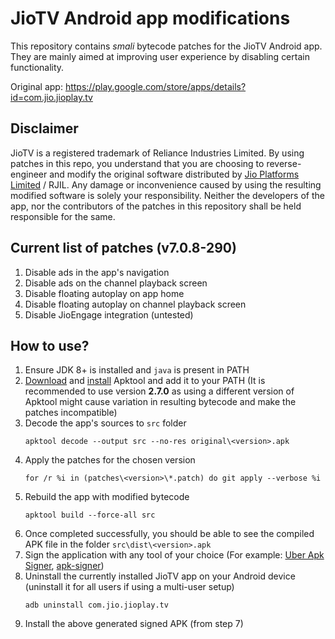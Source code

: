 # JioTV Android app modifications

This repository contains *smali* bytecode patches for the JioTV Android app. They are mainly aimed at improving user experience by disabling certain functionality.

Original app: https://play.google.com/store/apps/details?id=com.jio.jioplay.tv

## Disclaimer

JioTV is a registered trademark of Reliance Industries Limited.
By using patches in this repo, you understand that you are choosing to reverse-engineer and modify the original software distributed by [Jio Platforms Limited](https://play.google.com/store/apps/dev?id=8426036374624640337) / RJIL. Any damage or inconvenience caused by using the resulting modified software is solely your responsibility. Neither the developers of the app, nor the contributors of the patches in this repository shall be held responsible for the same.

## Current list of patches (v7.0.8-290)

1. Disable ads in the app's navigation
2. Disable ads on the channel playback screen
3. Disable floating autoplay on app home
4. Disable floating autoplay on channel playback screen
5. Disable JioEngage integration (untested)

## How to use?

1. Ensure JDK 8+ is installed and `java` is present in PATH
2. [Download](https://bitbucket.org/iBotPeaches/apktool/downloads/) and [install](https://ibotpeaches.github.io/Apktool/install) Apktool and add it to your PATH
    (It is recommended to use version **2.7.0** as using a different version of Apktool might cause variation in resulting bytecode and make the patches incompatible)
3. Decode the app's sources to `src` folder
    ```
    apktool decode --output src --no-res original\<version>.apk
    ```
4. Apply the patches for the chosen version
    ```
    for /r %i in (patches\<version>\*.patch) do git apply --verbose %i
    ```
5. Rebuild the app with modified bytecode
    ```
    apktool build --force-all src
    ```
6. Once completed successfully, you should be able to see the compiled APK file in the folder
    `src\dist\<version>.apk`
7. Sign the application with any tool of your choice
    (For example: [Uber Apk Signer](https://github.com/patrickfav/uber-apk-signer), [apk-signer](https://play.google.com/store/apps/details?id=com.haibison.apksigner))
8. Uninstall the currently installed JioTV app on your Android device (uninstall it for all users if using a multi-user setup)
    ```
    adb uninstall com.jio.jioplay.tv
    ```
9. Install the above generated signed APK (from step 7)
